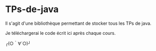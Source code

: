 # TPs-de-java

Il s'agit d'une bibliothèque permettant de stocker tous les TPs de java.

Je téléchargerai le code écrit ici après chaque cours.

╭(○｀∀´○)╯
